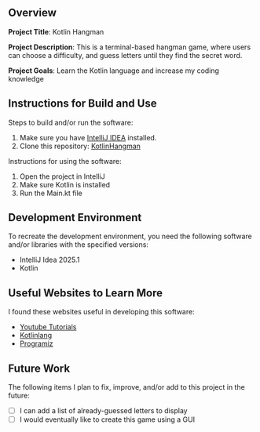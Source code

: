 ## Overview

**Project Title**: Kotlin Hangman

**Project Description**: This is a terminal-based hangman game, where users can choose a difficulty, and guess letters until they find the secret word. 

**Project Goals**: Learn the Kotlin language and increase my coding knowledge

## Instructions for Build and Use

Steps to build and/or run the software:

1. Make sure you have [IntelliJ IDEA](https://www.jetbrains.com/idea/) installed.
2. Clone this repository: [KotlinHangman](https://github.com/ajbeus/KotlinHangman)

Instructions for using the software:

1. Open the project in IntelliJ
2. Make sure Kotlin is installed
3. Run the Main.kt file

## Development Environment 

To recreate the development environment, you need the following software and/or libraries with the specified versions:

* IntelliJ Idea 2025.1
* Kotlin

## Useful Websites to Learn More

I found these websites useful in developing this software:

* [Youtube Tutorials](https://www.youtube.com/watch?v=iYrgWO2oibY&ab_channel=RahulPandey)
* [Kotlinlang](https://kotlinlang.org/docs/control-flow.html)
* [Programiz](https://www.programiz.com/kotlin-programming)

## Future Work

The following items I plan to fix, improve, and/or add to this project in the future:

* [ ] I can add a list of already-guessed letters to display
* [ ] I would eventually like to create this game using a GUI
